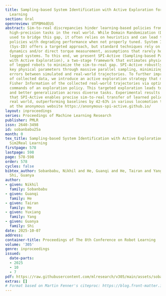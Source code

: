 ```yaml
---
title: Sampling-based System Identification with Active Exploration for Legged Sim2Real
  Learning
section: Oral
openreview: UTPBM4dEUS
abstract: Sim-to-real discrepancies hinder learning-based policies from achieving
  high-precision tasks in the real world. While Domain Randomization (DR) is commonly
  used to bridge this gap, it often relies on heuristics and can lead to overly conservative
  policies with degrading performance when not properly tuned. System Identification
  (Sys-ID) offers a targeted approach, but standard techniques rely on differentiable
  dynamics and/or direct torque measurement, assumptions that rarely hold for contact-rich
  legged systems. To this end, we present SPI-Active (Sampling-based Parameter Identification
  with Active Exploration), a two-stage framework that estimates physical parameters
  of legged robots to minimize the sim-to-real gap. SPI-Active robustly identifies
  key physical parameters through massive parallel sampling, minimizing state prediction
  errors between simulated and real-world trajectories. To further improve the informativeness
  of collected data, we introduce an active exploration strategy that maximizes the
  Fisher Information of the collected real-world trajectories via optimizing the input
  commands of an exploration policy. This targeted exploration leads to accurate identification
  and better generalization across diverse tasks. Experimental results demonstrate
  that SPI-Active enables precise sim-to-real transfer of learned policies to the
  real world, outperforming baselines by 42-63% in various locomotion tasks. Videos
  at the anonymous website https://anonymous-spi-active.github.io/
layout: inproceedings
series: Proceedings of Machine Learning Research
publisher: PMLR
issn: 2640-3498
id: sobanbabu25a
month: 0
tex_title: Sampling-based System Identification with Active Exploration for Legged
  Sim2Real Learning
firstpage: 578
lastpage: 598
page: 578-598
order: 578
cycles: false
bibtex_author: Sobanbabu, Nikhil and He, Guanqi and He, Tairan and Yang, Yuxiang and
  Shi, Guanya
author:
- given: Nikhil
  family: Sobanbabu
- given: Guanqi
  family: He
- given: Tairan
  family: He
- given: Yuxiang
  family: Yang
- given: Guanya
  family: Shi
date: 2025-10-07
address:
container-title: Proceedings of The 8th Conference on Robot Learning
volume: '305'
genre: inproceedings
issued:
  date-parts:
  - 2025
  - 10
  - 7
pdf: https://raw.githubusercontent.com/mlresearch/v305/main/assets/sobanbabu25a/sobanbabu25a.pdf
extras: []
# Format based on Martin Fenner's citeproc: https://blog.front-matter.io/posts/citeproc-yaml-for-bibliographies/
---
```


